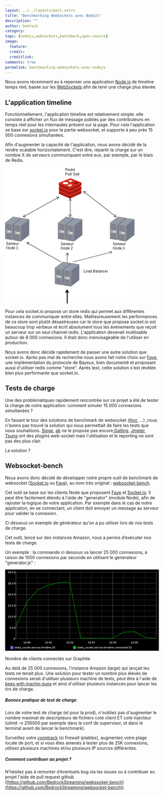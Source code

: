 ```yaml
---
layout: ../../layouts/post.astro
title: "Benchmarking WebSockets avec NodeJs"
description: ""
author: bedrock 
category: 
tags: [nodejs,websockets,benchmark,open-source]
image:
  feature: 
  credit: 
  creditlink: 
comments: true  
permalink: benchmarking-websockets-avec-nodejs
---
```


Nous avons récemment eu à repenser une application [Node.js](https://nodejs.org) de timeline temps réel, basée sur les [WebSockets](https://fr.wikipedia.org/wiki/Websocket) afin de tenir une charge plus élevée.


L'application timeline
----------------------


Fonctionnellement, l'application timeline est relativement simple: elle consiste à afficher un flux de message publiés par des contributeurs en temps réel pour les internautes présent sur la page. Pour cela l'application se base sur [socket.io](https://socket.io/) pour la partie websocket, et supporte à peu près 15 000 connexions simultanées.


Afin d'augmenter la capacité de l'application, nous avons décidé de la rendre scalable horizontalement. C'est dire, répartir la charge sur un nombre X de serveurs communiquant entre eux, par exemple, par le biais de Redis.


![Benchmarking WebSockets avec NodeJs](../../../../images/posts/imgob/0-00-30-83-201306-ob_f7b929d0a6fe57963aa5f28c2d48a291_test.png)

Pour cela socket.io propose un store redis qui permet aux différentes instances de communiquer entre elles. Malheureusement les performances de ce store sont plutôt désastreuses car le store que propose socket.io est beaucoup trop verbeux et écrit absolument tous les évènements que reçoit un serveur sur un seul channel redis. L'application devenait inutilisable autour de 8 000 connexions. Il était donc inenvisageable de l'utiliser en production.


Nous avons donc décidé rapidement de passer une autre solution que socket.io. Après pas mal de recherche nous avons fait notre choix sur [Faye](https://faye.jcoglan.com/), une implémentation du protocole de Bayeux, bien documenté et proposant aussi d'utiliser redis comme "store". Après test, cette solution s'est révélée bien plus performante que socket.io.



Tests de charge
---------------


Une des problématiques rapidement rencontrée sur ce projet a été de tester la charge de notre application: comment simuler 15 000 connexions simultanées ?

En faisant le tour des solutions de benchmark de websocket ([thor](https://github.com/observing/thor), ...) ,nous n'avons pas trouvé la solution qui nous permettait de faire les tests que nous souhaitions. [Siege](https://www.joedog.org/siege-home/), [ab](https://httpd.apache.org/docs/2.2/programs/ab.html) ne le propose pas encore,[Gatling](https://gatling-tool.org/), [Jmeter](https://jmeter.apache.org/), [Tsung](https://tsung.erlang-projects.org/) ont des plugins web-socket mais l'utilisation et le reporting ne sont pas des plus clair.

La solution ?


Websocket-bench
---------------


Nous avons donc décidé de développer notre propre outil de benchmark de websocket ([Socket.io](https://socket.io/) ou [Faye](https://faye.jcoglan.com/)), au nom très original : [websocket-bench](https://github.com/BedrockStreaming/websocket-bench).

Cet outil se base sur les clients Node que proposent [Faye](https://faye.jcoglan.com/) et [Socket.io](https://socket.io/). Il peut être facilement étendu à l'aide de "generator" (module Node), afin de rajouter la logique de votre application. Par exemple dans le cas de notre application, en se connectant, un client doit envoyer un message au serveur pour valider la connexion.


Ci dessous un exemple de générateur qu'on a pu utiliser lors de nos tests de charge.



<script src="https://gist.github.com/nchaulet/5875142.js"></script>

Cet outil, lancé sur des instances Amazon, nous a permis d’exécuter nos tests de charge.


Un exemple : la commande ci dessous va lancer 25 000 connexions, à raison de 1000 connexions par seconde en utilisant le generateur "generator.js" :


<script src="https://gist.github.com/nchaulet/5934254.js"></script>

![Nombre de clients connectés sur Graphite](../../../../images/posts/imgob/0-00-30-83-201306-ob_d08f10f02fad26d77fa14e6d966584c2_testcharge.png)

Nombre de clients connectés sur Graphite


Au delà de 25 000 connexions, l'instance Amazon (large) qui lançait les tests ne tenait plus. Une solution pour tester un nombre plus élevés de connexions serait d'utiliser plusieurs machine de tests, peut être à l'aide de [bees with machin guns](https://github.com/newsapps/beeswithmachineguns) et ainsi d'utiliser plusieurs instances pour lancer les tirs de charge.



##### **Bonnes pratique de test de charge**

Lors de votre test de charge (et pour la prod), n'oubliez pas d'augmenter le nombre maximal de descripteurs de fichiers coté client ET coté injecteur (ulimit -n 256000 par exemple dans la conf de supervisor, et dans le terminal avant de lancer le benchmark).

Surveillez votre [conntrack](https://conntrack-tools.netfilter.org/) (si firewall iptables), augmentez votre plage locale de port, et si vous êtes amenés à tester plus de 25K connexions, utilisez plusieurs machines et/ou plusieurs IP sources différentes.



##### Comment contribuer au projet ?

N’hésitez pas à remonter d’éventuels bug via les issues ou à contribuer au projet l'aide de pull request github ([https://github.com/BedrockStreaming/websocket-bench](https://github.com/BedrockStreaming/websocket-bench))



